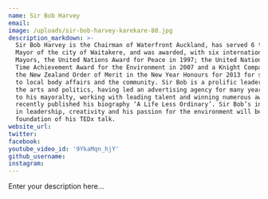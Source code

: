 ```yaml
---
name: Sir Bob Harvey
email:
image: /uploads/sir-bob-harvey-karekare-80.jpg
description_markdown: >-
  Sir Bob Harvey is the Chairman of Waterfront Auckland, has served 6 terms as
  Mayor of the city of Waitakere, and was awarded, with six international
  Mayors, the United Nations Award for Peace in 1997; the United Nations Life
  Time Achievement Award for the Environment in 2007 and a Knight Companion of
  the New Zealand Order of Merit in the New Year Honours for 2013 for services
  to local body affairs and the community. Sir Bob is a prolific leader in both
  the arts and politics, having led an advertising agency for many years prior
  to his mayoralty, working with leading talent and winning numerous awards. He
  recently published his biography ‘A Life Less Ordinary’. Sir Bob’s involvement
  in leadership, creativity and his passion for the environment will be the
  foundation of his TEDx talk.
website_url:
twitter:
facebook:
youtube_video_id: '9YkaMqn_hjY'
github_username:
instagram:
---
```


Enter your description here...
